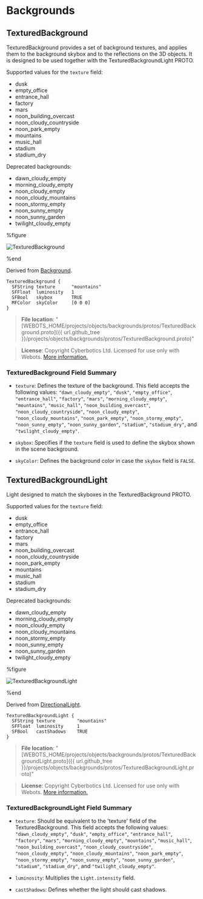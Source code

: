 # Backgrounds

## TexturedBackground

TexturedBackground provides a set of background textures, and applies them to the background skybox and to the reflections on the 3D objects.
It is designed to be used together with the TexturedBackgroundLight PROTO.

Supported values for the `texture` field:

- dusk
- empty\_office
- entrance\_hall
- factory
- mars
- noon\_building\_overcast
- noon\_cloudy\_countryside
- noon\_park\_empty
- mountains
- music\_hall
- stadium
- stadium\_dry

Deprecated backgrounds:

- dawn\_cloudy\_empty
- morning\_cloudy\_empty
- noon\_cloudy\_empty
- noon\_cloudy\_mountains
- noon\_stormy\_empty
- noon\_sunny\_empty
- noon\_sunny\_garden
- twilight\_cloudy\_empty

%figure

![TexturedBackground](images/objects/backgrounds/TexturedBackground/model.png)

%end

Derived from [Background](../reference/background.md).

```
TexturedBackground {
  SFString texture      "mountains"
  SFFloat  luminosity   1
  SFBool   skybox       TRUE
  MFColor  skyColor     [0 0 0]
}
```

> **File location**: "[WEBOTS\_HOME/projects/objects/backgrounds/protos/TexturedBackground.proto]({{ url.github_tree }}/projects/objects/backgrounds/protos/TexturedBackground.proto)"

> **License**: Copyright Cyberbotics Ltd. Licensed for use only with Webots.
[More information.](https://cyberbotics.com/webots_assets_license)

### TexturedBackground Field Summary

- `texture`: Defines the texture of the background. This field accepts the following values: `"dawn_cloudy_empty"`, `"dusk"`, `"empty_office"`, `"entrance_hall"`, `"factory"`, `"mars"`, `"morning_cloudy_empty"`, `"mountains"`, `"music_hall"`, `"noon_building_overcast"`, `"noon_cloudy_countryside"`, `"noon_cloudy_empty"`, `"noon_cloudy_mountains"`, `"noon_park_empty"`, `"noon_stormy_empty"`, `"noon_sunny_empty"`, `"noon_sunny_garden"`, `"stadium"`, `"stadium_dry"`, and `"twilight_cloudy_empty"`.

- `skybox`: Specifies if the `texture` field is used to define the skybox shown in the scene background.

- `skyColor`: Defines the background color in case the `skybox` field is `FALSE`.

## TexturedBackgroundLight

Light designed to match the skyboxes in the TexturedBackground PROTO.

Supported values for the `texture` field:

- dusk
- empty\_office
- entrance\_hall
- factory
- mars
- noon\_building\_overcast
- noon\_cloudy\_countryside
- noon\_park\_empty
- mountains
- music\_hall
- stadium
- stadium\_dry

Deprecated backgrounds:

- dawn\_cloudy\_empty
- morning\_cloudy\_empty
- noon\_cloudy\_empty
- noon\_cloudy\_mountains
- noon\_stormy\_empty
- noon\_sunny\_empty
- noon\_sunny\_garden
- twilight\_cloudy\_empty

%figure

![TexturedBackgroundLight](images/objects/backgrounds/TexturedBackgroundLight/model.png)

%end

Derived from [DirectionalLight](../reference/directionallight.md).

```
TexturedBackgroundLight {
  SFString texture        "mountains"
  SFFloat  luminosity     1
  SFBool   castShadows    TRUE
}
```

> **File location**: "[WEBOTS\_HOME/projects/objects/backgrounds/protos/TexturedBackgroundLight.proto]({{ url.github_tree }}/projects/objects/backgrounds/protos/TexturedBackgroundLight.proto)"

> **License**: Copyright Cyberbotics Ltd. Licensed for use only with Webots.
[More information.](https://cyberbotics.com/webots_assets_license)

### TexturedBackgroundLight Field Summary

- `texture`: Should be equivalent to the 'texture' field of the TexturedBackground. This field accepts the following values: `"dawn_cloudy_empty"`, `"dusk"`, `"empty_office"`, `"entrance_hall"`, `"factory"`, `"mars"`, `"morning_cloudy_empty"`, `"mountains"`, `"music_hall"`, `"noon_building_overcast"`, `"noon_cloudy_countryside"`, `"noon_cloudy_empty"`, `"noon_cloudy_mountains"`, `"noon_park_empty"`, `"noon_stormy_empty"`, `"noon_sunny_empty"`, `"noon_sunny_garden"`, `"stadium"`, `"stadium_dry"`, and `"twilight_cloudy_empty"`.

- `luminosity`: Multiplies the `Light.intensity` field.

- `castShadows`: Defines whether the light should cast shadows.
